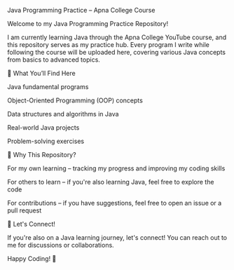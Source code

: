 Java Programming Practice – Apna College Course

Welcome to my Java Programming Practice Repository!

I am currently learning Java through the Apna College YouTube course, and this repository serves as my practice hub. Every program I write while following the course will be uploaded here, covering various Java concepts from basics to advanced topics.

📌 What You’ll Find Here

Java fundamental programs

Object-Oriented Programming (OOP) concepts

Data structures and algorithms in Java

Real-world Java projects

Problem-solving exercises


🎯 Why This Repository?

For my own learning – tracking my progress and improving my coding skills

For others to learn – if you're also learning Java, feel free to explore the code

For contributions – if you have suggestions, feel free to open an issue or a pull request


🚀 Let's Connect!

If you're also on a Java learning journey, let's connect! You can reach out to me for discussions or collaborations.

Happy Coding! 🚀
